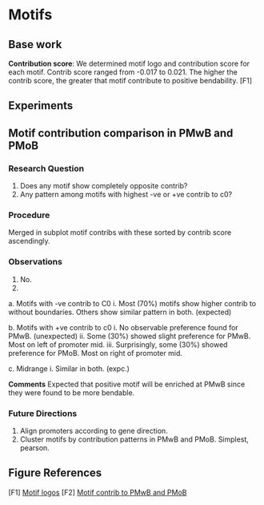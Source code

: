 # Motifs 

## Base work
**Contribution score**: We determined motif logo and contribution score for each motif. Contrib score ranged from -0.017 to 0.021. The higher the contrib score, the greater that motif contribute to positive bendability. [F1]

## Experiments 

## Motif contribution comparison in PMwB and PMoB

### Research Question
1. Does any motif show completely opposite contrib?
2. Any pattern among motifs with highest -ve or +ve contrib to c0?

### Procedure 
Merged in subplot motif contribs with these sorted by contrib score ascendingly.

### Observations 
1. No. 
2. 
  a. Motifs with -ve contrib to C0
    i. Most (70%) motifs show higher contrib to without boundaries. Others show similar pattern in both. (expected)
  
  b. Motifs with +ve contrib to c0 
    i. No observable preference found for PMwB. (unexpected)
    ii. Some (30%) showed slight preference for PMwB. Most on left of promoter mid. 
    iii. Surprisingly, some (30%) showed preference for PMoB. Most on right of promoter mid. 
  
  c. Midrange
    i. Similar in both. (expc.)

**Comments**
Expected that positive motif will be enriched at PMwB since they were found to be more bendable. 

### Future Directions 
1. Align promoters according to gene direction.
2. Cluster motifs by contribution patterns in PMwB and PMoB. Simplest, pearson.




## Figure References 
[F1] [Motif logos](../figures/motifs/motif_logos_sorted_contrib_with_motif_no.png)
[F2] [Motif contrib to PMwB and PMoB](../figures/promoters/distribution_around_promoters/both_sorted_motif/motif_179_188.png)